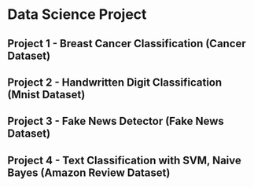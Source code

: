 # Data Science Project

## Project 1 - Breast Cancer Classification (Cancer Dataset)

## Project 2 - Handwritten Digit Classification (Mnist Dataset)

## Project 3 - Fake News Detector (Fake News Dataset)

## Project 4 - Text Classification with SVM, Naive Bayes (Amazon Review Dataset)

